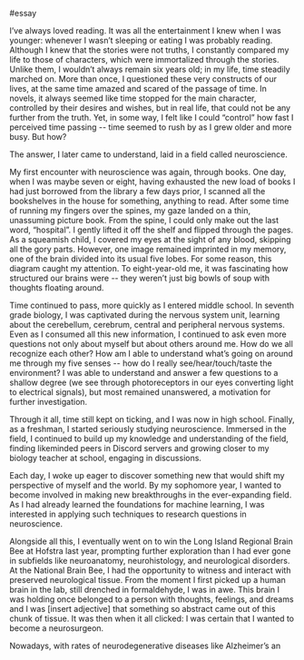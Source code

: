 #essay

I’ve always loved reading. It was all the entertainment I knew when I was younger: whenever I wasn’t sleeping or eating I was probably reading. Although I knew that the stories were not truths, I constantly compared my life to those of characters, which were immortalized through the stories. Unlike them, I wouldn’t always remain six years old; in my life, time steadily marched on. More than once, I questioned these very constructs of our lives, at the same time amazed and scared of the passage of time. In novels, it always seemed like time stopped for the main character, controlled by their desires and wishes, but in real life, that could not be any further from the truth. Yet, in some way, I felt like I could “control” how fast I perceived time passing -- time seemed to rush by as I grew older and more busy. But how?

The answer, I later came to understand, laid in a field called neuroscience.

My first encounter with neuroscience was again, through books. One day, when I was maybe seven or eight, having exhausted the new load of books I had just borrowed from the library a few days prior, I scanned all the bookshelves in the house for something, anything to read. After some time of running my fingers over the spines, my gaze landed on a thin, unassuming picture book. From the spine, I could only make out the last word, “hospital”. I gently lifted it off the shelf and flipped through the pages. As a squeamish child, I covered my eyes at the sight of any blood, skipping all the gory parts. However, one image remained imprinted in my memory, one of the brain divided into its usual five lobes. For some reason, this diagram caught my attention. To eight-year-old me, it was fascinating how structured our brains were -- they weren’t just big bowls of soup with thoughts floating around. 

Time continued to pass, more quickly as I entered middle school. In seventh grade biology, I was captivated during the nervous system unit, learning about the cerebellum, cerebrum, central and peripheral nervous systems. Even as I consumed all this new information, I continued to ask even more questions not only about myself but about others around me. How do we all recognize each other? How am I able to understand what’s going on around me through my five senses -- how do I really see/hear/touch/taste the environment? I was able to understand and answer a few questions to a shallow degree (we see through photoreceptors in our eyes converting light to electrical signals), but most remained unanswered, a motivation for further investigation.

Through it all, time still kept on ticking, and I was now in high school. Finally, as a freshman, I started seriously studying neuroscience. Immersed in the field, I continued to build up my knowledge and understanding of the field, finding likeminded peers in Discord servers and growing closer to my biology teacher at school, engaging in discussions. 

Each day, I woke up eager to discover something new that would shift my perspective of myself and the world. By my sophomore year, I wanted to become involved in making new breakthroughs in the ever-expanding field. As I had already learned the foundations for machine learning, I was interested in applying such techniques to research questions in neuroscience. 

Alongside all this, I eventually went on to win the Long Island Regional Brain Bee at Hofstra last year, prompting further exploration than I had ever gone in subfields like neuroanatomy, neurohistology, and neurological disorders. At the National Brain Bee, I had the opportunity to witness and interact with preserved neurological tissue. From the moment I first picked up a human brain in the lab, still drenched in formaldehyde, I was in awe. This brain I was holding once belonged to a person with thoughts, feelings, and dreams and I was [insert adjective] that something so abstract came out of this chunk of tissue. It was then when it all clicked: I was certain that I wanted to become a neurosurgeon.

Nowadays, with rates of neurodegenerative diseases like Alzheimer’s an










